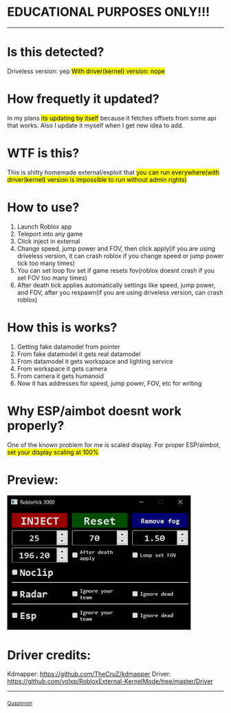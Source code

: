 # EDUCATIONAL PURPOSES ONLY!!!
***
# Is this detected?
Driveless version: yep
<mark>With driver(kernel) version: nope</mark>

# How frequetly it updated?
In my plans <mark>its updating by itself</mark> because it fetches offsets from some api that works.
Also I update it myself when I get new idea to add.
# WTF is this?
This is shitty homemade external/exploit that <mark>you can run everywhere(with driver(kernel) version is impossible to run without admin rights)</mark>
# How to use?
1. Launch Roblox app
2. Teleport into any game
3. Click inject in external
4. Change speed, jump power and FOV, then click apply(if you are using driveless version, it can crash roblox if you change speed or jump power tick too many times)
5. You can set loop fov set if game resets fov(roblox doesnt crash if you set FOV too many times)
6. After death tick applies automatically settings like speed, jump power, and FOV, after you respawn(if you are using driveless version, can crash roblox)
# How this is works?
1. Getting fake datamodel from pointer
2. From fake datamodel it gets real datamodel
3. From datamodel it gets workspace and lighting service
4. From workspace it gets camera
5. From camera it gets humanoid
6. Now it has addresses for speed, jump power, FOV, etc for writing
# Why ESP/aimbot doesnt work properly?
One of the known problem for me is scaled display. For proper ESP/aimbot, <mark>set your display scaling at 100%</mark>
# Preview:
![Preview of this roblox external](preview.png)
# Driver credits:
Kdmapper: https://github.com/TheCruZ/kdmapper
Driver: https://github.com/volxp/RobloxExternal-KernelMode/tree/master/Driver
***
<sub>[Quazonish](https://github.com/Quazonish/)</sub>